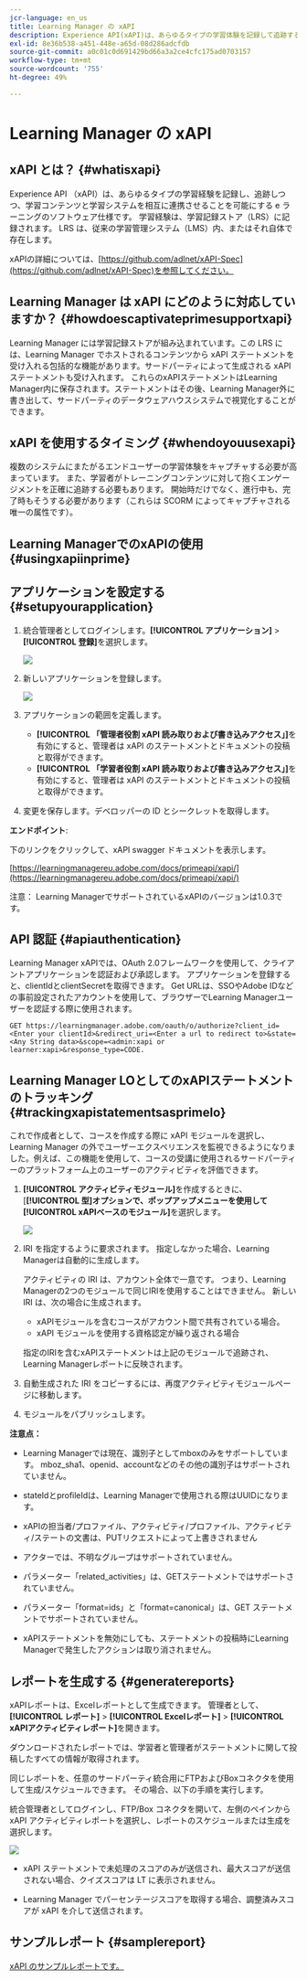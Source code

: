 ```yaml
---
jcr-language: en_us
title: Learning Manager の xAPI
description: Experience API(xAPI)は、あらゆるタイプの学習体験を記録して追跡する方法で学習コンテンツと学習システムを相互に連携させることを可能にするeラーニングソフトウェア仕様です。
exl-id: 8e36b538-a451-448e-a65d-08d286adcfdb
source-git-commit: a0c01c0d691429bd66a3a2ce4cfc175ad0703157
workflow-type: tm+mt
source-wordcount: '755'
ht-degree: 49%

---
```


# Learning Manager の xAPI

## xAPI とは？ {#whatisxapi}

Experience API （xAPI）は、あらゆるタイプの学習経験を記録し、追跡しつつ、学習コンテンツと学習システムを相互に連携させることを可能にする e ラーニングのソフトウェア仕様です。 学習経験は、学習記録ストア（LRS）に記録されます。 LRS は、従来の学習管理システム（LMS）内、またはそれ自体で存在します。

xAPIの詳細については、[https://github.com/adlnet/xAPI-Spec](https://github.com/adlnet/xAPI-Spec)を参照してください。

## Learning Manager は xAPI にどのように対応していますか？ {#howdoescaptivateprimesupportxapi}

Learning Manager には学習記録ストアが組み込まれています。この LRS には、Learning Manager でホストされるコンテンツから xAPI ステートメントを受け入れる包括的な機能があります。サードパーティによって生成される xAPI ステートメントも受け入れます。 これらのxAPIステートメントはLearning Manager内に保存されます。ステートメントはその後、Learning Manager外に書き出して、サードパーティのデータウェアハウスシステムで視覚化することができます。

## xAPI を使用するタイミング {#whendoyouusexapi}

複数のシステムにまたがるエンドユーザーの学習体験をキャプチャする必要が高まっています。  また、学習者がトレーニングコンテンツに対して抱くエンゲージメントを正確に追跡する必要もあります。 開始時だけでなく、進行中も、完了時もそうする必要があります（これらは SCORM によってキャプチャされる唯一の属性です）。

## Learning ManagerでのxAPIの使用 {#usingxapiinprime}

## アプリケーションを設定する {#setupyourapplication}

1. 統合管理者としてログインします。**[!UICONTROL アプリケーション]** > **[!UICONTROL 登録]**&#x200B;を選択します。

   ![](assets/appregistration.png)

1. 新しいアプリケーションを登録します。

   ![](assets/appregistration.png)

1. アプリケーションの範囲を定義します。

   * **[!UICONTROL 「管理者役割 xAPI 読み取りおよび書き込みアクセス」]**&#x200B;を有効にすると、管理者は xAPI のステートメントとドキュメントの投稿と取得ができます。
   * **[!UICONTROL 「学習者役割 xAPI 読み取りおよび書き込みアクセス」]**&#x200B;を有効にすると、管理者は xAPI のステートメントとドキュメントの投稿と取得ができます。

1. 変更を保存します。デベロッパーの ID とシークレットを取得します。

**エンドポイント**:

下のリンクをクリックして、xAPI swagger ドキュメントを表示します。

[https://learningmanagereu.adobe.com/docs/primeapi/xapi/](https://learningmanagereu.adobe.com/docs/primeapi/xapi/)

注意： Learning ManagerでサポートされているxAPIのバージョンは1.0.3です。

## API 認証 {#apiauthentication}

Learning Manager xAPIでは、OAuth 2.0フレームワークを使用して、クライアントアプリケーションを認証および承認します。 アプリケーションを登録すると、clientIdとclientSecretを取得できます。 Get URLは、SSOやAdobe IDなどの事前設定されたアカウントを使用して、ブラウザーでLearning Managerユーザーを認証する際に使用されます。

```
GET https://learningmanager.adobe.com/oauth/o/authorize?client_id=<Enter your clientId>&redirect_uri=<Enter a url to redirect to>&state=<Any String data>&scope=<admin:xapi or learner:xapi>&response_type=CODE.
```

## Learning Manager LOとしてのxAPIステートメントのトラッキング {#trackingxapistatementsasprimelo}

これで作成者として、コースを作成する際に xAPI モジュールを選択し、Learning Manager の外でユーザーエクスペリエンスを監視できるようになりました。例えば、この機能を使用して、コースの受講に使用されるサードパーティーのプラットフォーム上のユーザーのアクティビティを評価できます。 

1. **[!UICONTROL アクティビティモジュール]**&#x200B;を作成するときに、[**[!UICONTROL 型]**オプションで、ポップアップメニューを使用して&#x200B;**[!UICONTROL xAPIベースのモジュール]**&#x200B;を選択します。

   ![](assets/xapimodulecreation.png)

1. IRI を指定するように要求されます。 指定しなかった場合、Learning Managerは自動的に生成します。

   アクティビティの IRI は、アカウント全体で一意です。 つまり、Learning Managerの2つのモジュールで同じIRIを使用することはできません。 新しい IRI は、次の場合に生成されます。

   * xAPIモジュールを含むコースがアカウント間で共有されている場合。
   * xAPI モジュールを使用する資格認定が繰り返される場合



   指定のIRIを含むxAPIステートメントは上記のモジュールで追跡され、Learning Managerレポートに反映されます。

1. 自動生成された IRI をコピーするには、再度アクティビティモジュールページに移動します。
1. モジュールをパブリッシュします。

**注意点：**

* Learning Managerでは現在、識別子としてmboxのみをサポートしています。 mboz_sha1、openid、accountなどのその他の識別子はサポートされていません。

* stateIdとprofileIdは、Learning Managerで使用される際はUUIDになります。
* xAPIの担当者/プロファイル、アクティビティ/プロファイル、アクティビティ/ステートの文書は、PUTリクエストによって上書きされません
* アクターでは、不明なグループはサポートされていません。
* パラメーター「related_activities」は、GETステートメントではサポートされていません。
* パラメーター「format=ids」と「format=canonical」は、GET ステートメントでサポートされていません。
* xAPIステートメントを無効にしても、ステートメントの投稿時にLearning Managerで発生したアクションは取り消されません。

## レポートを生成する {#generatereports}

xAPIレポートは、Excelレポートとして生成できます。 管理者として、**[!UICONTROL レポート]** > **[!UICONTROL Excelレポート]** > **[!UICONTROL xAPIアクティビティレポート]**&#x200B;を開きます。

ダウンロードされたレポートでは、学習者と管理者がステートメントに関して投稿したすべての情報が取得されます。

同じレポートを、任意のサードパーティ統合用にFTPおよびBoxコネクタを使用して生成/スケジュールできます。 その場合、以下の手順を実行します。

統合管理者としてログインし、FTP/Box コネクタを開いて、左側のペインから xAPI アクティビティレポートを選択し、レポートのスケジュールまたは生成を選択します。

![](assets/xapischedule.png)

* xAPI ステートメントで未処理のスコアのみが送信され、最大スコアが送信されない場合、クイズスコアは LT に表示されません。

* Learning Manager でパーセンテージスコアを取得する場合、調整済みスコアが xAPI を介して送信されます。

## サンプルレポート {#samplereport}

[xAPI のサンプルレポートです。](assets/xapireport8842560559890766717csv.zip)
